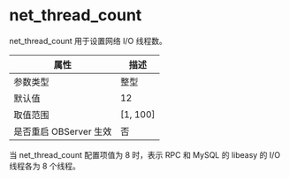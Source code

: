 net_thread_count 
=====================================

net_thread_count 用于设置网络 I/O 线程数。


|      **属性**      |   **描述**   |
|------------------|------------|
| 参数类型             | 整型         |
| 默认值              | 12         |
| 取值范围             | \[1, 100\] |
| 是否重启 OBServer 生效 | 否          |



当 net_thread_count 配置项值为 8 时，表示 RPC 和 MySQL 的 libeasy 的 I/O 线程各为 8 个线程。
